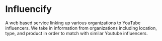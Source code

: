 # Influencify

A web based service linking up various organizations to YouTube influencers. We take in information from organizations including location, type, and product in order to match with similar Youtube influencers.

